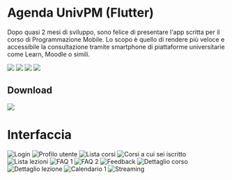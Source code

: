 ﻿# Agenda UnivPM (Flutter)

Dopo quasi 2 mesi di sviluppo, sono felice di presentare l'app scritta per il corso di Programmazione Mobile. 
Lo scopo è quello di rendere più veloce e accessibile la consultazione tramite smartphone di piattaforme universitarie come Learn, Moodle o simili.

![](https://img.shields.io/badge/Dart-0175C2?style=for-the-badge&logo=dart&logoColor=white)
![](https://img.shields.io/badge/Flutter-02569B?style=for-the-badge&logo=flutter&logoColor=white)
![](https://img.shields.io/badge/Markdown-000000?style=for-the-badge&logo=markdown&logoColor=white)
![](https://img.shields.io/badge/Material--UI-0081CB?style=for-the-badge&logo=material-ui&logoColor=white)


## Download
[![](https://img.shields.io/badge/Agenda%20UnivPM%20Flutter-1.0-green)](https://github.com/federicobenedetti/AgendaUnivPM-flutter/releases/tag/1.0)


# Interfaccia

![Login](https://raw.githubusercontent.com/federicobenedetti/AgendaUnivPM-flutter/master/Screenshots/Login.png?token=AGIXY2R7OYB5NSC7CLG6DOTBHY3Q6) ![Profilo utente](https://raw.githubusercontent.com/federicobenedetti/AgendaUnivPM-flutter/master/Screenshots/Utente.png?token=AGIXY2QK6VKYPXN6K3XFGO3BHY3RY) ![Lista corsi](https://raw.githubusercontent.com/federicobenedetti/AgendaUnivPM-flutter/master/Screenshots/Lista%20corsi.png?token=AGIXY2W5KAVFTR3I25LURFDBHY3S4) ![Corsi a cui sei iscritto](https://raw.githubusercontent.com/federicobenedetti/AgendaUnivPM-flutter/master/Screenshots/Lista%20corsi%20iscritto.png?token=AGIXY2XZ3MWPN2I3IYOLATDBHY3TY) ![Lista lezioni](https://raw.githubusercontent.com/federicobenedetti/AgendaUnivPM-flutter/master/Screenshots/Lista%20lezioni.png?token=AGIXY2TOMIU6ZUUJKAV5VWLBHY3VM) ![FAQ 1](https://raw.githubusercontent.com/federicobenedetti/AgendaUnivPM-flutter/master/Screenshots/Faq%201.png?token=AGIXY2VV6P2ZXPMSER2UFFLBHY3UU) ![FAQ 2](https://raw.githubusercontent.com/federicobenedetti/AgendaUnivPM-flutter/master/Screenshots/Faq%202.png?token=AGIXY2TA4BS73PEUYIYQOFLBHY3WQ) ![Feedback](https://raw.githubusercontent.com/federicobenedetti/AgendaUnivPM-flutter/master/Screenshots/Feedback.png?token=AGIXY2XYQTLH55JYGMH6NPLBHY3XK) ![Dettaglio corso](https://raw.githubusercontent.com/federicobenedetti/AgendaUnivPM-flutter/master/Screenshots/Dettaglio%20corso.png?token=AGIXY2SNGKZILLPNNGA43NLBHY3YG) ![Dettaglio lezione](https://raw.githubusercontent.com/federicobenedetti/AgendaUnivPM-flutter/master/Screenshots/Dettaglio%20lezione.png?token=AGIXY2RFDF3LBBVX3UUIBLTBHY3Y4) ![Calendario 1](https://raw.githubusercontent.com/federicobenedetti/AgendaUnivPM-flutter/master/Screenshots/Calendario%20lezioni.png?token=AGIXY2TXULJUIJQ6IUCACXDBHY3ZY) ![Streaming](https://raw.githubusercontent.com/federicobenedetti/AgendaUnivPM-flutter/master/Screenshots/Streaming.png?token=AGIXY2T3DH6NWWYJZRHD5BTBHY33G)  


